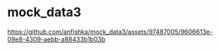 # mock_data3

https://github.com/anfishka/mock_data3/assets/97487005/9606613e-09e8-4309-aebb-a88433b1b03b

